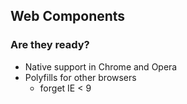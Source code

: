 ## Web Components
### Are they ready?

* Native support in Chrome and Opera
* Polyfills for other browsers
  * forget IE < 9
